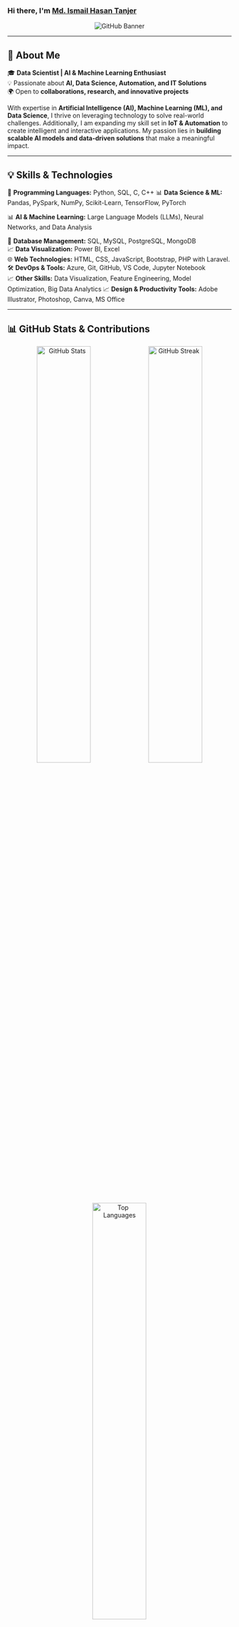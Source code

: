 ### Hi there, I'm [Md. Ismail Hasan Tanjer](https://github.com/ismail-hasan-tanjer) 

<p align="center">
  <img src="https://raw.githubusercontent.com/ismail-hasan-tanjer/ismail-hasan-tanjer/main/banner.png" alt="GitHub Banner">
</p>


---

## 🚀 About Me

🎓 **Data Scientist | AI & Machine Learning Enthusiast**  
💡 Passionate about **AI, Data Science, Automation, and IT Solutions**  
🌍 Open to **collaborations, research, and innovative projects**  

With expertise in **Artificial Intelligence (AI), Machine Learning (ML), and Data Science**, I thrive on leveraging technology to solve real-world challenges. Additionally, I am expanding my skill set in **IoT & Automation** to create intelligent and interactive applications. My passion lies in **building scalable AI models and data-driven solutions** that make a meaningful impact.

---

## 💡 Skills & Technologies

🚀 **Programming Languages:** Python, SQL, C, C++
📊 **Data Science & ML:** Pandas, PySpark, NumPy, Scikit-Learn, TensorFlow, PyTorch

📊 **AI & Machine Learning:** Large Language Models (LLMs), Neural Networks, and Data Analysis

📂 **Database Management:** SQL, MySQL, PostgreSQL, MongoDB  
📈 **Data Visualization:** Power BI, Excel  
🌐 **Web Technologies:** HTML, CSS, JavaScript, Bootstrap, PHP with Laravel.  
🛠 **DevOps & Tools:** Azure, Git, GitHub, VS Code, Jupyter Notebook  
📈 **Other Skills:** Data Visualization, Feature Engineering, Model Optimization, Big Data Analytics 
📈 **Design & Productivity Tools:** Adobe Illustrator, Photoshop, Canva, MS Office

---

## 📊 GitHub Stats & Contributions

<p align="center">
  <img src="https://github-readme-stats.vercel.app/api?username=ismail-hasan-tanjer&show_icons=true&theme=radical" alt="GitHub Stats" width="49%" />
  <img src="https://github-readme-streak-stats.herokuapp.com/?user=ismail-hasan-tanjer&theme=radical" alt="GitHub Streak" width="49%" />
</p>

<p align="center">
  <img src="https://github-readme-stats.vercel.app/api/top-langs/?username=ismail-hasan-tanjer&layout=compact&theme=radical" alt="Top Languages" width="49%" />
</p>

---

## 🌍 Connect With Me

📩 **Email:** [tanjerinfo@gmail.com](mailto:tanjerinfo@gmail.com)  
💼 **LinkedIn:** [Md. Ismail Hasan Tanjer](https://www.linkedin.com/in/ismail-hasan-tanjer/)  
📢 **Medium:** [My Blog](#) *(Coming Soon!)*  
🌐 **Portfolio:** *(https://tanjerinfo.netlify.app/)*  

---

## 🚀 Featured Projects

🔹 [**Loan Default Prediction**](https://github.com/ismail-hasan-tanjer/loan-default-prediction) - A predictive ML model for identifying loan defaulters.  
🤖 [**AI Chatbot**](https://github.com/ismail-hasan-tanjer/ai-chatbot) - An NLP-driven chatbot using deep learning.  
📊 [**Stock Market Analysis**](https://github.com/ismail-hasan-tanjer/stock-market-analysis) - Data-driven insights on stock market trends.  
🧠 [**Deep Learning Image Classifier**](https://github.com/ismail-hasan-tanjer/deep-learning-image-classifier) - A CNN model for image recognition.  

---

## 🏆 Achievements & Certifications

🎖️ **Machine Learning for Beginners** - Simplilearn  
🎖️ **Power BI for Beginners** - Simplilearn  
🎖️ **Introduction to Data Analytics** - LinkedIn Learning  
🎖️ **Introduction to Applied Data Science** - Simplilearn  
🎖️ **Data Science & Machine Learning Bootcamp** - Skill Jobs  

---

## 🎯 Future Goals

✅ Master **Deep Learning & Reinforcement Learning**  
✅ Build & Deploy **Real-World AI Applications**  
✅ Contribute to **Open-Source AI & Data Science Projects**  
✅ Develop Advanced **Big Data & Cloud Computing Skills**  
✅ Publish Research on **AI & Automation in Industry**  

---

> **“Data is the new oil, but insight is the refinery.”** 🔥  

<p align="center">✨ Thanks for visiting my GitHub! Keep innovating & keep learning! 🚀✨</p>
